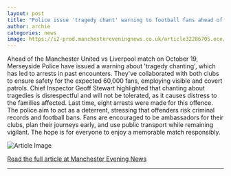 ```yaml
---
layout: post
title: "Police issue 'tragedy chant' warning to football fans ahead of Manchester United v Liverpool clash"
author: archie
categories: news
image: https://i2-prod.manchestereveningnews.co.uk/article32286705.ece/ALTERNATES/s1200/1_Liverpool-v-Bournemouth-Premier-League.jpg
---
```

Ahead of the Manchester United vs Liverpool match on October 19, Merseyside Police have issued a warning about 'tragedy chanting', which has led to arrests in past encounters. They've collaborated with both clubs to ensure safety for the expected 60,000 fans, employing visible and covert patrols. Chief Inspector Geoff Stewart highlighted that chanting about tragedies is disrespectful and will not be tolerated, as it causes distress to the families affected. Last time, eight arrests were made for this offence. The police aim to act as a deterrent, stressing that offenders risk criminal records and football bans. Fans are encouraged to be ambassadors for their clubs, plan their journeys early, and use public transport while remaining vigilant. The hope is for everyone to enjoy a memorable match responsibly.

![Article Image](https://i2-prod.manchestereveningnews.co.uk/article32286705.ece/ALTERNATES/s1200/1_Liverpool-v-Bournemouth-Premier-League.jpg)

[Read the full article at Manchester Evening News](https://www.manchestereveningnews.co.uk/news/greater-manchester-news/police-issue-tragedy-chant-warning-32704969)

---

